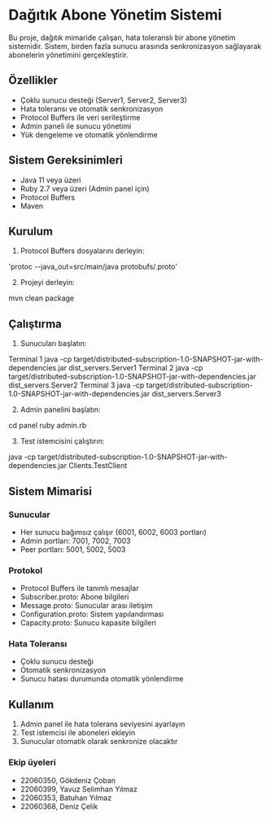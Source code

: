 # Dağıtık Abone Yönetim Sistemi

Bu proje, dağıtık mimaride çalışan, hata toleranslı bir abone yönetim sistemidir. Sistem, birden fazla sunucu arasında senkronizasyon sağlayarak abonelerin yönetimini gerçekleştirir.

## Özellikler

- Çoklu sunucu desteği (Server1, Server2, Server3)
- Hata toleransı ve otomatik senkronizasyon
- Protocol Buffers ile veri serileştirme
- Admin paneli ile sunucu yönetimi
- Yük dengeleme ve otomatik yönlendirme

## Sistem Gereksinimleri

- Java 11 veya üzeri
- Ruby 2.7 veya üzeri (Admin panel için)
- Protocol Buffers
- Maven

## Kurulum

1. Protocol Buffers dosyalarını derleyin:

'protoc --java_out=src/main/java protobufs/.proto'

2. Projeyi derleyin:

mvn clean package

## Çalıştırma

1. Sunucuları başlatın:

Terminal 1
java -cp target/distributed-subscription-1.0-SNAPSHOT-jar-with-dependencies.jar dist_servers.Server1
Terminal 2
java -cp target/distributed-subscription-1.0-SNAPSHOT-jar-with-dependencies.jar dist_servers.Server2
Terminal 3
java -cp target/distributed-subscription-1.0-SNAPSHOT-jar-with-dependencies.jar dist_servers.Server3

2. Admin panelini başlatın:
   
cd panel
ruby admin.rb

3. Test istemcisini çalıştırın:
   
java -cp target/distributed-subscription-1.0-SNAPSHOT-jar-with-dependencies.jar Clients.TestClient

## Sistem Mimarisi

### Sunucular
- Her sunucu bağımsız çalışır (6001, 6002, 6003 portları)
- Admin portları: 7001, 7002, 7003
- Peer portları: 5001, 5002, 5003

### Protokol
- Protocol Buffers ile tanımlı mesajlar
- Subscriber.proto: Abone bilgileri
- Message.proto: Sunucular arası iletişim
- Configuration.proto: Sistem yapılandırması
- Capacity.proto: Sunucu kapasite bilgileri

### Hata Toleransı
- Çoklu sunucu desteği
- Otomatik senkronizasyon
- Sunucu hatası durumunda otomatik yönlendirme

## Kullanım

1. Admin panel ile hata tolerans seviyesini ayarlayın
2. Test istemcisi ile aboneleri ekleyin
3. Sunucular otomatik olarak senkronize olacaktır



### Ekip üyeleri

- 22060350, Gökdeniz Çoban
- 22060399, Yavuz Selimhan Yılmaz
- 22060353, Batuhan Yılmaz
- 22060368, Deniz Çelik
